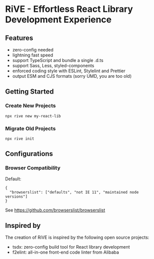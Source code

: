 # RiVE - Effortless React Library Development Experience

## Features

- zero-config needed
- lightning fast speed
- support TypeScript and bundle a single .d.ts
- support Sass, Less, styled-components
- enforced coding style with ESLint, Stylelint and Prettier
- output ESM and CJS formats (sorry UMD, you are too old)

## Getting Started

### Create New Projects

```
npx rive new my-react-lib
```

### Migrate Old Projects

```
npx rive init
```

## Configurations

### Browser Compatibility

Default:

```jsonc
{
  "browserslist": ["defaults", "not IE 11", "maintained node versions"]
}
```

See <https://github.com/browserslist/browserslist>

## Inspired by

The creation of RiVE is inspired by the following open source projects:

- tsdx: zero-config build tool for React library development
- f2elint: all-in-one front-end code linter from Alibaba
